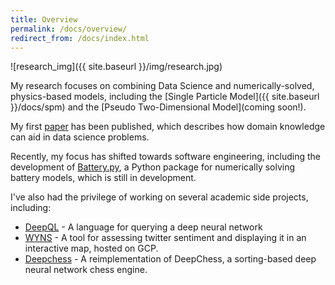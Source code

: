 ```yaml
---
title: Overview
permalink: /docs/overview/
redirect_from: /docs/index.html
---
```


![research_img]({{ site.baseurl }}/img/research.jpg)

My research focuses on combining Data Science and numerically-solved, physics-based models, including the [Single Particle Model]({{ site.baseurl }}/docs/spm) and the [Pseudo Two-Dimensional Model](coming soon!).

My first [paper](http://jes.ecsdl.org/content/165/2/A1.abstract?ct) has been published, which describes how domain knowledge can aid in data science problems.

Recently, my focus has shifted towards software engineering, including the development of [Battery.py](http://www.github.com/nealde/battery), a Python package for numerically solving battery models, which is still in development.

I've also had the privilege of working on several academic side projects, including:
 - [DeepQL](http://www.github.com/nealde/deepql) - A language for querying a deep neural network
 - [WYNS](http://www.github.com/nealde/wyns) - A tool for assessing twitter sentiment and displaying it in an interactive map, hosted on GCP.
 - [Deepchess](http://www.github.com/nealde/deepchess) - A reimplementation of DeepChess, a sorting-based deep neural network chess engine.
